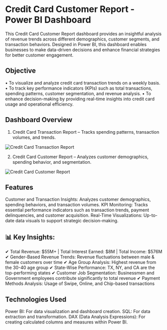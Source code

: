 # Credit Card Customer Report - Power BI Dashboard

This Credit Card Customer Report dashboard provides an insightful analysis of revenue trends across different demographics, customer segments, and transaction behaviors. Designed in Power BI, this dashboard enables businesses to make data-driven decisions and enhance financial strategies for better customer engagement.

## Objective

• To visualize and analyze credit card transaction trends on a weekly basis.
• To track key performance indicators (KPIs) such as total transactions, spending patterns, customer segmentation, and revenue analysis.
• To enhance decision-making by providing real-time insights into credit card usage and operational efficiency.

## Dashboard Overview

1. Credit Card Transaction Report – Tracks spending patterns, transaction volumes, and trends.

![Credit Card Transaction Report](https://github.com/user-attachments/assets/aba01779-f6f0-4b62-94bd-3622477a2563)


2. Credit Card Customer Report – Analyzes customer demographics, spending behavior, and segmentation.

![Credit Card Customer Report](https://github.com/user-attachments/assets/66febdc6-f275-410d-bdee-04e6f553c9b6)

##  Features

Customer and Transaction Insights: Analyzes customer demographics, spending behaviors, and transaction volumes. KPI Monitoring: Tracks essential performance indicators such as transaction trends, payment delinquencies, and customer acquisition. Real-Time Visualizations: Up-to-date data visuals to support strategic decision-making.

## 📊 Key Insights:
✔ Total Revenue: $55M+ | Total Interest Earned: $8M | Total Income: $576M
✔ Gender-Based Revenue Trends: Revenue fluctuations between male & female customers over time
✔ Age Group Analysis: Highest revenue from the 30-40 age group
✔ State-Wise Performance: TX, NY, and CA are the top-performing states
✔ Customer Job Segmentation: Businessmen and Government employees contribute significantly to total revenue
✔ Payment Methods Analysis: Usage of Swipe, Online, and Chip-based transactions

## Technologies Used

Power BI: For data visualization and dashboard creation.
SQL: For data extraction and transformation.
DAX (Data Analysis Expressions): For creating calculated columns and measures within Power BI.
